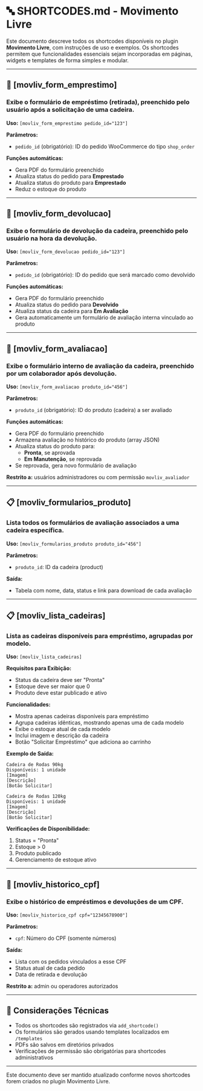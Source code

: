 # 🔤 SHORTCODES.md - Movimento Livre

Este documento descreve todos os shortcodes disponíveis no plugin **Movimento Livre**, com instruções de uso e exemplos. Os shortcodes permitem que funcionalidades essenciais sejam incorporadas em páginas, widgets e templates de forma simples e modular.

---

## 🧾 [movliv_form_emprestimo]

### Exibe o formulário de empréstimo (retirada), preenchido pelo usuário após a solicitação de uma cadeira.

**Uso:**
```[movliv_form_emprestimo pedido_id="123"]```

**Parâmetros:**
- `pedido_id` (obrigatório): ID do pedido WooCommerce do tipo `shop_order`

**Funções automáticas:**
- Gera PDF do formulário preenchido
- Atualiza status do pedido para **Emprestado**
- Atualiza status do produto para **Emprestado**
- Reduz o estoque do produto

---

## 🔁 [movliv_form_devolucao]

### Exibe o formulário de devolução da cadeira, preenchido pelo usuário na hora da devolução.

**Uso:**
```[movliv_form_devolucao pedido_id="123"]```

**Parâmetros:**
- `pedido_id` (obrigatório): ID do pedido que será marcado como devolvido

**Funções automáticas:**
- Gera PDF do formulário preenchido
- Atualiza status do pedido para **Devolvido**
- Atualiza status da cadeira para **Em Avaliação**
- Gera automaticamente um formulário de avaliação interna vinculado ao produto

---

## 🧪 [movliv_form_avaliacao]

### Exibe o formulário interno de avaliação da cadeira, preenchido por um colaborador após devolução.

**Uso:**
```[movliv_form_avaliacao produto_id="456"]```

**Parâmetros:**
- `produto_id` (obrigatório): ID do produto (cadeira) a ser avaliado

**Funções automáticas:**
- Gera PDF do formulário preenchido
- Armazena avaliação no histórico do produto (array JSON)
- Atualiza status do produto para:
  - **Pronta**, se aprovada
  - **Em Manutenção**, se reprovada
- Se reprovada, gera novo formulário de avaliação

**Restrito a:** usuários administradores ou com permissão `movliv_avaliador`

---

## 📋 [movliv_formularios_produto]

### Lista todos os formulários de avaliação associados a uma cadeira específica.

**Uso:**
```[movliv_formularios_produto produto_id="456"]```

**Parâmetros:**
- `produto_id`: ID da cadeira (product)

**Saída:**
- Tabela com nome, data, status e link para download de cada avaliação

---

## 📋 [movliv_lista_cadeiras]

### Lista as cadeiras disponíveis para empréstimo, agrupadas por modelo.

**Uso:**
```[movliv_lista_cadeiras]```

**Requisitos para Exibição:**
- Status da cadeira deve ser "Pronta"
- Estoque deve ser maior que 0
- Produto deve estar publicado e ativo

**Funcionalidades:**
- Mostra apenas cadeiras disponíveis para empréstimo
- Agrupa cadeiras idênticas, mostrando apenas uma de cada modelo
- Exibe o estoque atual de cada modelo
- Inclui imagem e descrição da cadeira
- Botão "Solicitar Empréstimo" que adiciona ao carrinho

**Exemplo de Saída:**
```
Cadeira de Rodas 90kg
Disponíveis: 1 unidade
[Imagem]
[Descrição]
[Botão Solicitar]

Cadeira de Rodas 120kg
Disponíveis: 1 unidade
[Imagem]
[Descrição]
[Botão Solicitar]
```

**Verificações de Disponibilidade:**
1. Status = "Pronta"
2. Estoque > 0
3. Produto publicado
4. Gerenciamento de estoque ativo

---

## 🔎 [movliv_historico_cpf]

### Exibe o histórico de empréstimos e devoluções de um CPF.

**Uso:**
```[movliv_historico_cpf cpf="12345678900"]```

**Parâmetros:**
- `cpf`: Número do CPF (somente números)

**Saída:**
- Lista com os pedidos vinculados a esse CPF
- Status atual de cada pedido
- Data de retirada e devolução

**Restrito a:** admin ou operadores autorizados

---

## 🔐 Considerações Técnicas

- Todos os shortcodes são registrados via `add_shortcode()`
- Os formulários são gerados usando templates localizados em `/templates`
- PDFs são salvos em diretórios privados
- Verificações de permissão são obrigatórias para shortcodes administrativos

---

Este documento deve ser mantido atualizado conforme novos shortcodes forem criados no plugin Movimento Livre.

